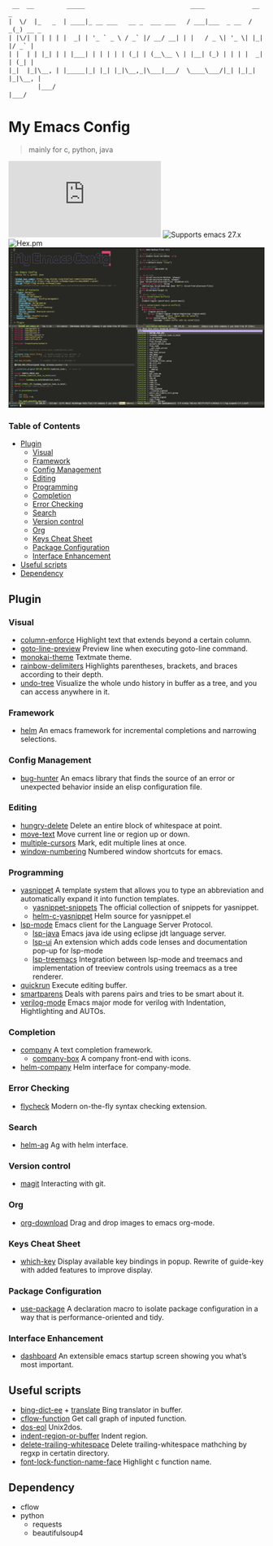 ```
 __  __         _____                             ____             __ _       
|  \/  |_   _  | ____|_ __ ___   __ _  ___ ___   / ___|___  _ __  / _(_) __ _ 
| |\/| | | | | |  _| | '_ ` _ \ / _` |/ __/ __| | |   / _ \| '_ \| |_| |/ _` |
| |  | | |_| | | |___| | | | | | (_| | (__\__ \ | |__| (_) | | | |  _| | (_| |
|_|  |_|\__, | |_____|_| |_| |_|\__,_|\___|___/  \____\___/|_| |_|_| |_|\__, |
        |___/                                                           |___/ 
```

# My Emacs Config
> mainly for c, python, java

![GitHub last commit](https://img.shields.io/github/last-commit/ostnm/emacs.d)
![Supports emacs 27.x](https://img.shields.io/badge/supports-emacs%2027.x-green)
![Hex.pm](https://img.shields.io/hexpm/l/apa)
![Screenshot](./screenshots/layout.jpg)

### Table of Contents
- [Plugin](#plugin)
  * [Visual](#visual)
  * [Framework](#framework)
  * [Config Management](#config-management)
  * [Editing](#editing)
  * [Programming](#programming)
  * [Completion](#completion)
  * [Error Checking](#error-checking)
  * [Search](#search)
  * [Version control](#version-control)
  * [Org](#org)
  * [Keys Cheat Sheet](#keys-cheat-sheet)
  * [Package Configuration](#package-configuration)
  * [Interface Enhancement](#interface-enhancement)
- [Useful scripts](#useful-scripts)
- [Dependency](#dependency)

## Plugin
### Visual
* [column-enforce](https://github.com/jordonbiondo/column-enforce-mode)
Highlight text that extends beyond a certain column.
* [goto-line-preview](https://github.com/jcs-elpa/goto-line-preview)
Preview line when executing goto-line command.
* [monokai-theme](https://github.com/oneKelvinSmith/monokai-emacs)
Textmate theme.
* [rainbow-delimiters](https://github.com/Fanael/rainbow-delimiters)
Highlights parentheses, brackets, and braces according to their depth.
* [undo-tree](https://www.emacswiki.org/emacs/UndoTree)
Visualize the whole undo history in buffer as a tree, and you can access anywhere in it.

### Framework
* [helm](https://github.com/emacs-helm/helm)
An emacs framework for incremental completions and narrowing selections.

### Config Management
* [bug-hunter](https://github.com/Malabarba/elisp-bug-hunter)
An emacs library that finds the source of an error or unexpected behavior inside an elisp configuration file.

### Editing
* [hungry-delete](https://github.com/soutaro/hungry-delete.el)
Delete an entire block of whitespace at point.
* [move-text](https://github.com/emacsfodder/move-text)
Move current line or region up or down.
* [multiple-cursors](https://github.com/magnars/multiple-cursors.el)
Mark, edit multiple lines at once.
* [window-numbering](https://github.com/nschum/window-numbering.el)
Numbered window shortcuts for emacs.

### Programming
* [yasnippet](https://github.com/joaotavora/yasnippet)
A template system that allows you to type an abbreviation and automatically expand it into function templates.
  + [yasnippet-snippets](https://github.com/AndreaCrotti/yasnippet-snippets)
  The official collection of snippets for yasnippet.
  * [helm-c-yasnippet](https://github.com/emacs-jp/helm-c-yasnippet)
  Helm source for yasnippet.el
* [lsp-mode](https://github.com/emacs-lsp/lsp-mode)
Emacs client for the Language Server Protocol.
  + [lsp-java](https://github.com/emacs-lsp/lsp-java)
  Emacs java ide using eclipse jdt language server.
  + [lsp-ui](https://github.com/emacs-lsp/lsp-ui)
  An extension which adds code lenses and documentation pop-up for lsp-mode
  + [lsp-treemacs](https://github.com/emacs-lsp/lsp-treemacs)
  Integration between lsp-mode and treemacs and implementation of treeview controls using treemacs as a tree renderer.
* [quickrun](https://github.com/emacsorphanage/quickrun)
Execute editing buffer.
* [smartparens](https://github.com/Fuco1/smartparens)
Deals with parens pairs and tries to be smart about it.
* [verilog-mode](https://github.com/veripool/verilog-mode)
Emacs major mode for verilog with Indentation, Hightlighting and AUTOs.

### Completion
* [company](http://company-mode.github.io/)
A text completion framework.
  + [company-box](https://github.com/sebastiencs/company-box)
A company front-end with icons.
* [helm-company](https://github.com/Sodel-the-Vociferous/helm-company)
Helm interface for company-mode.

### Error Checking
* [flycheck](https://github.com/flycheck/flycheck)
Modern on-the-fly syntax checking extension.

### Search
* [helm-ag](https://github.com/emacsorphanage/helm-ag)
Ag with helm interface.

### Version control
* [magit](https://magit.vc/)
Interacting with git.

### Org
* [org-download](https://github.com/abo-abo/org-download)
Drag and drop images to emacs org-mode.

### Keys Cheat Sheet
* [which-key](https://github.com/justbur/emacs-which-key)
Display available key bindings in popup. Rewrite of guide-key with added features to improve display.

### Package Configuration
* [use-package](https://github.com/jwiegley/use-package)
A declaration macro to isolate package configuration in a way that is performance-oriented and tidy.

### Interface Enhancement
* [dashboard](https://github.com/emacs-dashboard/emacs-dashboard)
An extensible emacs startup screen showing you what’s most important.

## Useful scripts
* [bing-dict-ee](./lisp/init-packages.el) + [translate](./bin/translate.py)
Bing translator in buffer.
* [cflow-function](./lisp/init-packages.el)
Get call graph of inputed function.
* [dos-eol](./lisp/init-better-defaults.el)
Unix2dos.
* [indent-region-or-buffer](./lisp/init-better-defaults.el)
Indent region.
* [delete-trailing-whitespace](./lisp/init-better-defaults.el)
Delete trailing-whitespace mathching by regxp in certatin directory.
* [font-lock-function-name-face](./lisp/init-custom.el)
Highlight c function name.

## Dependency
* cflow
* python
  + requests
  + beautifulsoup4
